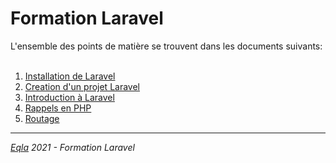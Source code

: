 <h1>Formation Laravel</h1>
L'ensemble des points de matière se trouvent dans les documents suivants:<br/><br/>

1. [Installation de Laravel](1.%20Installation.md)
2. [Creation d'un projet Laravel](2.%20Creation%20d'un%20projet%20Laravel.md)
3. [Introduction à Laravel](3.%20Introduction%20à%20Laravel.md)
4. [Rappels en PHP](4.%20Rappels.md)
5. [Routage](5.%20Routage.md)

--- 
_[Eqla](http://www.eqla.be) 2021 - Formation Laravel_